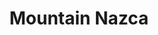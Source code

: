 ---
title: Mountain Nazca
image: "/assets/img/resources/entrepreneurship/mountain.jpg"
description: Moutain Nazca is a Latin American focused VC that was acquired by Mountain Partners AG. NAZCA Ventures is an investment platform based in Latin America with local hubs in Mexico, Chile and Colombia
categories:
  - Venture Capital
link: https://www.mountainnazca.com/index.html
---